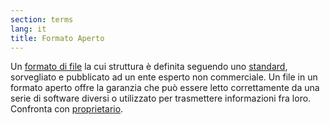 ```yaml
---
section: terms
lang: it
title: Formato Aperto
---
```


Un [formato di file](../file-format/) la cui struttura è definita seguendo uno [standard](../standard/), sorvegliato e pubblicato ad un ente esperto non commerciale. Un file in un formato aperto offre la garanzia che può essere letto correttamente da una serie di software diversi o utilizzato per trasmettere informazioni fra loro. Confronta con [proprietario](../proprietary/).
